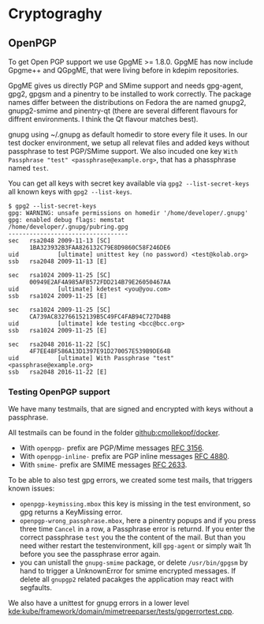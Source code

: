 # Cryptograghy

## OpenPGP

To get Open PGP support we use GpgME >= 1.8.0. GpgME has now include Gpgme++ and QGpgME, that were living before in kdepim repositories.

GpgME gives us directly PGP and SMime support and needs gpg-agent, gpg2, gpgsm and a pinentry to be installed to work correctly. The package names differ between the distributions on Fedora the are named gnupg2, gnupg2-smime and pinentry-qt (there are several different flavours for diffrent environments. I think the Qt flavour matches best).

gnupg using ~/.gnupg as default homedir to store every file it uses. In our test docker environment, we setup all relevat files and added keys without passphrase to test PGP/SMime support. We also incuded one key `With Passphrase "test" <passphrase@example.org>`, that has a phassphrase named `test`.

You can get all keys with secret key available via `gpg2 --list-secret-keys` all known keys with `gpg2 --list-keys`.

```
$ gpg2 --list-secret-keys
gpg: WARNING: unsafe permissions on homedir '/home/developer/.gnupg'
gpg: enabled debug flags: memstat
/home/developer/.gnupg/pubring.gpg
----------------------------------
sec   rsa2048 2009-11-13 [SC]
      1BA323932B3FAA826132C79E8D9860C58F246DE6
uid           [ultimate] unittest key (no password) <test@kolab.org>
ssb   rsa2048 2009-11-13 [E]

sec   rsa1024 2009-11-25 [SC]
      00949E2AF4A985AFB572FDD214B79E26050467AA
uid           [ultimate] kdetest <you@you.com>
ssb   rsa1024 2009-11-25 [E]

sec   rsa1024 2009-11-25 [SC]
      CA739AC832766152139B5C49FC4FAB94C727D4BB
uid           [ultimate] kde testing <bcc@bcc.org>
ssb   rsa1024 2009-11-25 [E]

sec   rsa2048 2016-11-22 [SC]
      4F7EE48F586A13D1397E91D270057E539B9DE64B
uid           [ultimate] With Passphrase "test" <passphrase@example.org>
ssb   rsa2048 2016-11-22 [E]
```

### Testing OpenPGP support

We have many testmails, that are signed and encrypted with keys without a passphrase.

All testmails can be found in the folder [github:cmollekopf/docker](https://github.com/cmollekopf/docker/tree/master/kube/testmails/cur).

* With `openpgp-` prefix are PGP/Mime messages [RFC 3156](https://tools.ietf.org/html/rfc3156).
* With `openpgp-inline-` prefix are PGP inline messages [RFC 4880](https://tools.ietf.org/html/rfc4880).
* With `smime-` prefix are SMIME messages [RFC 2633](https://tools.ietf.org/html/rfc2633).

To be able to also test gpg errors, we created some test mails, that triggers known issues:

* `openpgp-keymissing.mbox` this key is missing in the test environment, so gpg returns a KeyMissing error.
* `openpgp-wrong_passphrase.mbox`, here a pinentry popups and if you press three time `Cancel` in a row, a Passphrase error is returnd. If you enter the correct passphrase `test` you the the content of the mail. But than you need wither restart the testenvironment, kill `gpg-agent` or simply wait 1h before you see the passphrase error again.
* you can unistall the `gnupg-smime` package, or delete `/usr/bin/gpgsm` by hand to trigger a UnknownError for smime encrypted messages. If delete all `gnupgp2` related pacakges the application may react with segfaults.

We also have a unittest for gnupg errors in a lower level [kde:kube/framework/domain/mimetreeparser/tests/gpgerrortest.cpp](https://cgit.kde.org/kube.git/tree/framework/domain/mimetreeparser/tests/gpgerrortest.cpp?h=develop).
